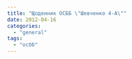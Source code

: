 ```yaml
---
title: "Щоденник ОСББ \"Шевченко 4-А\""
date: 2012-04-16
categories: 
  - "general"
tags: 
  - "осбб"
---
```


<script type="text/javascript">// <![CDATA[ VK.Widgets.Group("vk_groups_updates", {mode: 2, width: "720", height: "320"}, 23567731); // ]]></script>

